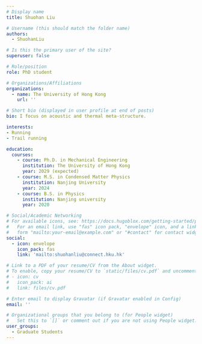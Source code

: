 ```yaml
---
# Display name
title: Shuohan Liu

# Username (this should match the folder name)
authors:
  - ShuohanLiu

# Is this the primary user of the site?
superuser: false

# Role/position
role: PhD student

# Organizations/Affiliations
organizations:
  - name: The University of Hong Kong
    url: ''

# Short bio (displayed in user profile at end of posts)
bio: I focus on acoustic and thermal meta-structure.

interests:
- Running
- Trail running

education:
  courses:
    - course: Ph.D. in Mechanical Engineering
      institution: The University of Hong Kong
      year: 2029 (expected)
    - course: M.S. in Condensed Matter Physics
      institution: Nanjing University
      year: 2024
    - course: B.S. in Physics
      institution: Nanjing university
      year: 2020

# Social/Academic Networking
# For available icons, see: https://docs.hugoblox.com/getting-started/page-builder/#icons
#   For an email link, use "fas" icon pack, "envelope" icon, and a link in the
#   form "mailto:your-email@example.com" or "#contact" for contact widget.
social:
  - icon: envelope
    icon_pack: fas
    link: 'mailto:shuohanliu@connect.hku.hk'

# Link to a PDF of your resume/CV from the About widget.
# To enable, copy your resume/CV to `static/files/cv.pdf` and uncomment the lines below.
# - icon: cv
#   icon_pack: ai
#   link: files/cv.pdf

# Enter email to display Gravatar (if Gravatar enabled in Config)
email: ''

# Organizational groups that you belong to (for People widget)
#   Set this to `[]` or comment out if you are not using People widget.
user_groups:
  - Graduate Students
---
```

